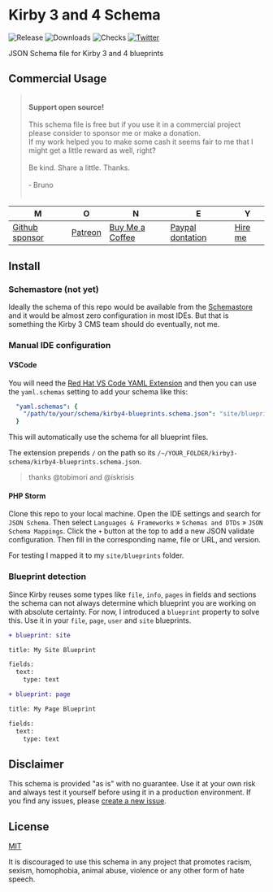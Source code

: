 # Kirby 3 and 4 Schema

![Release](https://flat.badgen.net/github/release/bnomei/kirby3-schema?color=ae81ff)
![Downloads](https://flat.badgen.net/github/assets-dl/bnomei/kirby3-schema?color=272822)
![Checks](https://flat.badgen.net//github/checks/bnomei/kirby3-schema)
[![Twitter](https://flat.badgen.net/badge/twitter/bnomei?color=66d9ef)](https://twitter.com/bnomei)

JSON Schema file for Kirby 3 and 4 blueprints

## Commercial Usage

> <br>
> <b>Support open source!</b><br><br>
> This schema file is free but if you use it in a commercial project please consider to sponsor me or make a donation.<br>
> If my work helped you to make some cash it seems fair to me that I might get a little reward as well, right?<br><br>
> Be kind. Share a little. Thanks.<br><br>
> &dash; Bruno<br>
> &nbsp;

| M | O | N | E | Y |
|---|----|---|---|---|
| [Github sponsor](https://github.com/sponsors/bnomei) | [Patreon](https://patreon.com/bnomei) | [Buy Me a Coffee](https://buymeacoff.ee/bnomei) | [Paypal dontation](https://www.paypal.me/bnomei/15) | [Hire me](mailto:b@bnomei.com?subject=Kirby) |

## Install

### Schemastore (not yet)

Ideally the schema of this repo would be available from the [Schemastore](https://www.schemastore.org/json/) and it would be almost zero configuration in most IDEs. But that is something the Kirby 3 CMS team should do eventually, not me.

### Manual IDE configuration

#### VSCode

You will need the [Red Hat VS Code YAML Extension](https://github.com/redhat-developer/vscode-yaml) and then you can use the `yaml.schemas` setting to add your schema like this:

```yaml
  "yaml.schemas": {
    "/path/to/your/schema/kirby4-blueprints.schema.json": "site/blueprints/**/*.yml"
  }
```

This will automatically use the schema for all blueprint files.

The extension prepends `/` on the path so its `/~/YOUR_FOLDER/kirby3-schema/kirby4-blueprints.schema.json`.

> thanks @tobimori and @iskrisis

#### PHP Storm

Clone this repo to your local machine. Open the IDE settings and search for `JSON Schema`. Then select `Languages & Frameworks` » `Schemas and DTDs` » `JSON Schema Mappings`. Click the `+` button at the top to add a new JSON validate configuration. Then fill in the corresponding name, file or URL, and version.

For testing I mapped it to my `site/blueprints` folder.

### Blueprint detection

Since Kirby reuses some types like `file`, `info`, `pages` in fields and sections the schema can not always determine which blueprint you are working on with absolute certainty. For now, I introduced a `blueprint` property to solve this. Use it in your `file`, `page`, `user` and `site` blueprints.  

```diff
+ blueprint: site

title: My Site Blueprint

fields:
  text:
    type: text
```

```diff
+ blueprint: page

title: My Page Blueprint

fields:
  text:
    type: text
```

## Disclaimer

This schema is provided "as is" with no guarantee. Use it at your own risk and always test it yourself before using it in a production environment. If you find any issues, please [create a new issue](https://github.com/bnomei/kirby3-schema/issues/new).

## License

[MIT](https://opensource.org/licenses/MIT)

It is discouraged to use this schema in any project that promotes racism, sexism, homophobia, animal abuse, violence or any other form of hate speech.

